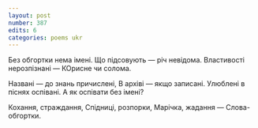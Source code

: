 ```yaml
---
layout: post
number: 387
edits: 6
categories: poems ukr
---
```


Без обгортки нема імені.
Що підсовують — річ невідома.
Властивості нерозпізнані —
КОрисне чи солома.

Названі — до знань причислені, 
В архіві — якщо записані. 
Улюблені в піснях оспівані.
А як оспівати без імені?

Кохання, страждання,
Спідниці, розпорки,
Марічка, жадання —
Слова-обгортки.
